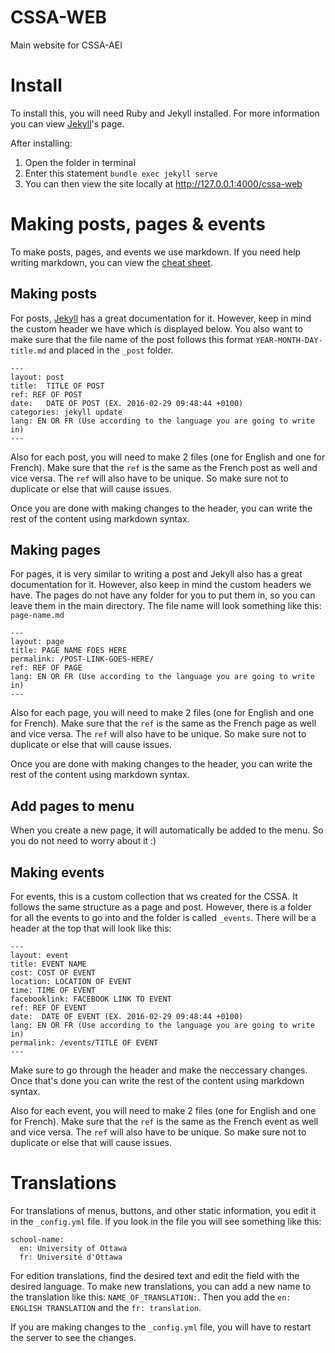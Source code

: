 # CSSA-WEB
Main website for CSSA-AEI

# Install
To install this, you will need Ruby and Jekyll installed. For more information you can view [Jekyll](https://jekyllrb.com/)'s page.

After installing:
1. Open the folder in terminal
2. Enter this statement `bundle exec jekyll serve`
3. You can then view the site locally at http://127.0.0.1:4000/cssa-web

# Making posts, pages & events
To make posts, pages, and events we use markdown. If you need help writing markdown, you can view the [cheat sheet](https://github.com/adam-p/markdown-here/wiki/Markdown-Cheatsheet).

## Making posts
For posts, [Jekyll](https://jekyllrb.com/docs/posts/) has a great documentation for it. However, keep in mind the custom header we have which is displayed below. You also want to make sure that the file name of the post follows this format `YEAR-MONTH-DAY-title.md` and placed in the `_post` folder.

```
---
layout: post
title:  TITLE OF POST
ref: REF OF POST
date:   DATE OF POST (EX. 2016-02-29 09:48:44 +0100)
categories: jekyll update
lang: EN OR FR (Use according to the language you are going to write in)
---
```

Also for each post, you will need to make 2 files (one for English and one for French). Make sure that the `ref` is the same as the French post as well and vice versa. The `ref` will also have to be unique. So make sure not to duplicate or else that will cause issues.

Once you are done with making changes to the header, you can write the rest of the content using markdown syntax.

## Making pages

For pages, it is very similar to writing a post and Jekyll also has a great documentation for it. However, also keep in mind the custom headers we have. The pages do not have any folder for you to put them in, so you can leave them in the main directory. The file name will look something like this: `page-name.md`

```
---
layout: page
title: PAGE NAME FOES HERE
permalink: /POST-LINK-GOES-HERE/
ref: REF OF PAGE
lang: EN OR FR (Use according to the language you are going to write in)
---
```

Also for each page, you will need to make 2 files (one for English and one for French). Make sure that the `ref` is the same as the French page as well and vice versa. The `ref` will also have to be unique. So make sure not to duplicate or else that will cause issues.

Once you are done with making changes to the header, you can write the rest of the content using markdown syntax.

## Add pages to menu
When you create a new page, it will automatically be added to the menu. So you do not need to worry about it :)

## Making events
For events, this is a custom collection that ws created for the CSSA. It follows the same structure as a page and post. However, there is a folder for all the events to go into and the folder is called `_events`. There will be a header at the top that will look like this: 

```
---
layout: event
title: EVENT NAME
cost: COST OF EVENT
location: LOCATION OF EVENT
time: TIME OF EVENT
facebooklink: FACEBOOK LINK TO EVENT
ref: REF OF EVENT
date:  DATE OF EVENT (EX. 2016-02-29 09:48:44 +0100)
lang: EN OR FR (Use according to the language you are going to write in)
permalink: /events/TITLE OF EVENT
---
```
Make sure to go through the header and make the neccessary changes. Once that's done you can write the rest of the content using markdown syntax.

Also for each event, you will need to make 2 files (one for English and one for French). Make sure that the `ref` is the same as the French event as well and vice versa. The `ref` will also have to be unique. So make sure not to duplicate or else that will cause issues.

# Translations
For translations of menus, buttons, and other static information, you edit it in the `_config.yml` file. If you look in the file you will see something like this: 

```
school-name:
  en: University of Ottawa
  fr: Université d'Ottawa
```
For edition translations, find the desired text and edit the field with the desired language. To make new translations, you can add a new name to the translation like this: `NAME_OF_TRANSLATION:`. Then you add the `en: ENGLISH TRANSLATION` and the `fr: translation`.

If you are making changes to the `_config.yml` file, you will have to restart the server to see the changes. 
